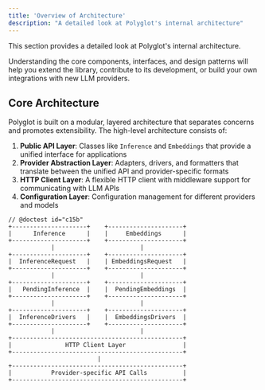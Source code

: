 ```yaml
---
title: 'Overview of Architecture'
description: "A detailed look at Polyglot's internal architecture"
---
```


This section provides a detailed look at Polyglot's internal architecture.

Understanding the core components, interfaces, and design patterns will help
you extend the library, contribute to its development, or build your own
integrations with new LLM providers.


## Core Architecture

Polyglot is built on a modular, layered architecture that separates concerns
and promotes extensibility. The high-level architecture consists of:

1. **Public API Layer**: Classes like `Inference` and `Embeddings` that provide a unified interface for applications
2. **Provider Abstraction Layer**: Adapters, drivers, and formatters that translate between the unified API and provider-specific formats
3. **HTTP Client Layer**: A flexible HTTP client with middleware support for communicating with LLM APIs
4. **Configuration Layer**: Configuration management for different providers and models


```text
// @doctest id="c15b"
+---------------------+    +---------------------+
|      Inference      |    |     Embeddings      |
+---------------------+    +---------------------+
            |                        |
+---------------------+    +---------------------+
|  InferenceRequest   |    | EmbeddingsRequest   |
+---------------------+    +---------------------+
            |                        |
+---------------------+    +---------------------+
|   PendingInference  |    |  PendingEmbeddings  |
+---------------------+    +---------------------+
            |                        |
+---------------------+    +---------------------+
|  InferenceDrivers   |    |  EmbeddingsDrivers  |
+---------------------+    +---------------------+
            |                        |
+------------------------------------------------+
|               HTTP Client Layer                |
+------------------------------------------------+
                         |
+------------------------------------------------+
|           Provider-specific API Calls          |
+------------------------------------------------+
```
